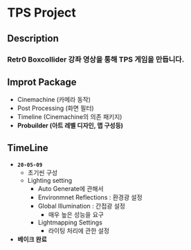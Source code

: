 # TPS Project

## Description

### Retr0 Boxcollider 강좌 영상을 통해 TPS 게임을 만듭니다.

## Improt Package

- Cinemachine (카메라 동작)
- Post Processing (화면 필터)
- Timeline (Cinemachine의 의존 패키지)
- **Probuilder (아트 레벨 디자인, 맵 구성등)**

## TimeLine

- **`20-05-09`**
  - 초기씬 구성
  - Lighting setting
    - Auto Generate에 관해서
    - Environmnet Reflections : 환경광 설정
    - Global lllumination : 간접광 설정
      - 매우 높은 성능을 요구
    - Lightmapping Settings
      - 라이팅 처리에 관한 설정
- **베이크 완료**
